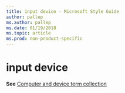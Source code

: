 ```yaml
---
title: input device - Microsoft Style Guide
author: pallep
ms.author: pallep
ms.date: 01/19/2018
ms.topic: article
ms.prod: non-product-specific
---
```


# input device

**See** [Computer and device term collection](~/a-z-word-list-term-collections/term-collections/computer-device-terms.md)
